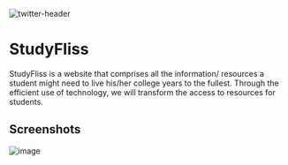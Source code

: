 ![twitter-header](https://github.com/HarjjotSinghh/StudyFliss/assets/114088280/8a288338-e48d-4d3a-8f9c-cda5eac77a1c)

# StudyFliss
StudyFliss is a website that comprises all the information/ resources a student might need to live his/her college years to the fullest. Through the efficient use of technology, we will transform the access to resources for students.

## Screenshots
![image](https://github.com/HarjjotSinghh/StudyFliss/assets/114088280/deaaa3bd-0e3b-40f6-a981-639a1dae41ac)
